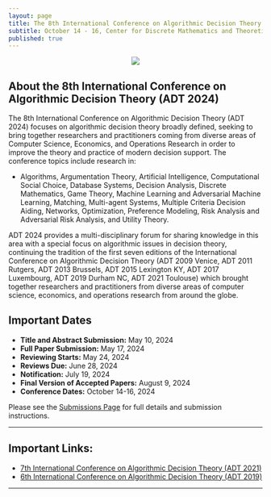 ```yaml
---
layout: page
title: The 8th International Conference on Algorithmic Decision Theory (ADT 2024)
subtitle: October 14 - 16, Center for Discrete Mathematics and Theoretical Computer Science (DIMACS) at Rutgers University, Piscataway, NJ
published: true
---
```

<p style="text-align:center;"><img src="{{ 'img/adtcover.png' | relative_url }}" /></p>

## About the 8th International Conference on Algorithmic Decision Theory (ADT 2024)

The 8th International Conference on Algorithmic Decision Theory (ADT 2024) focuses on algorithmic decision theory broadly defined, seeking to bring together researchers and practitioners coming from diverse areas of Computer Science, Economics, and Operations Research in order to improve the theory and practice of modern decision support. The conference topics include research in: 
  * Algorithms, Argumentation Theory, Artificial Intelligence, Computational Social Choice, Database Systems, Decision Analysis, Discrete Mathematics, Game Theory, Machine Learning and Adversarial Machine Learning, Matching, Multi-agent Systems, Multiple Criteria Decision Aiding, Networks, Optimization, Preference Modeling, Risk Analysis and Adversarial Risk Analysis, and Utility Theory.

ADT 2024 provides a multi-disciplinary forum for sharing knowledge in this area with a special focus on algorithmic issues in decision theory, continuing the tradition of the first seven editions of the International Conference on Algorithmic Decision Theory (ADT 2009 Venice, ADT 2011 Rutgers, ADT 2013 Brussels, ADT 2015 Lexington KY, ADT 2017 Luxembourg, ADT 2019 Durham NC, ADT 2021 Toulouse) which brought together researchers and practitioners from diverse areas of computer science, economics, and operations research from around the globe.

## Important Dates
* **Title and Abstract Submission:** May 10, 2024
* **Full Paper Submission:** May 17, 2024
* **Reviewing Starts:** May 24, 2024
* **Reviews Due:** June 28, 2024
* **Notification:** July 19, 2024
* **Final Version of Accepted Papers:** August 9, 2024
* **Conference Dates:** October 14-16, 2024

Please see the [Submissions Page](./submission) for full details and submission instructions.

---

## Important Links:
* [7th International Conference on Algorithmic Decision Theory (ADT 2021)](https://www.irit.fr/ADT2021/)
* [6th International Conference on Algorithmic Decision Theory (ADT 2019)](https://conferences.fuqua.duke.edu/adt/)

---